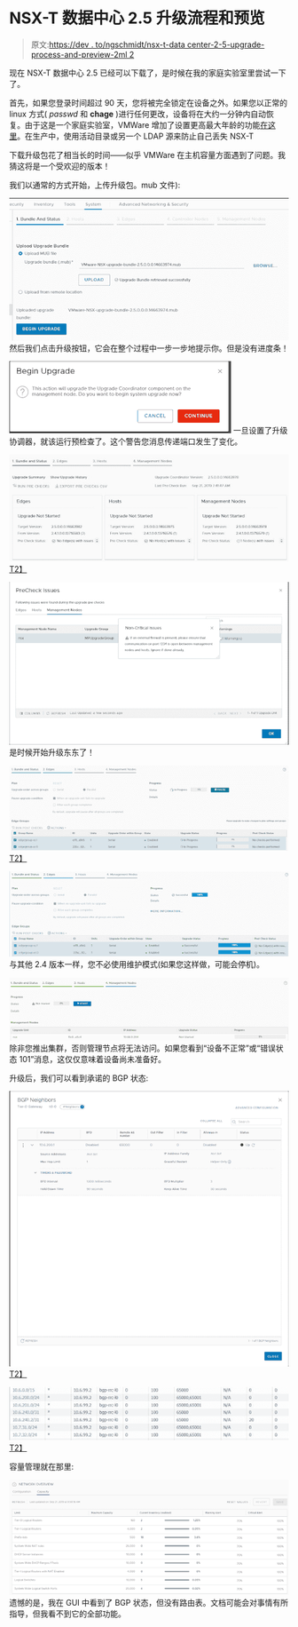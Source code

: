 # NSX-T 数据中心 2.5 升级流程和预览

> 原文:[https://dev . to/ngschmidt/nsx-t-data center-2-5-upgrade-process-and-preview-2ml 2](https://dev.to/ngschmidt/nsx-t-datacenter-2-5-upgrade-process-and-preview-2ml2)

现在 NSX-T 数据中心 2.5 已经可以下载了，是时候在我的家庭实验室里尝试一下了。

首先，如果您登录时间超过 90 天，您将被完全锁定在设备之外。如果您以正常的 linux 方式( *passwd* 和 **chage** )进行任何更改，设备将在大约一分钟内自动恢复。由于这是一个家庭实验室，VMWare 增加了设置更高最大年龄的功能[在这里](https://kb.vmware.com/s/article/70691)。在生产中，使用活动目录或另一个 LDAP 源来防止自己丢失 NSX-T

下载升级包花了相当长的时间——似乎 VMWare 在主机容量方面遇到了问题。我猜这将是一个受欢迎的版本！

我们以通常的方式开始，上传升级包。mub 文件):

[![](img/118550e9e15ac08fc4a421f9a49a12d2.png)](https://1.bp.blogspot.com/-HcdHys2lULc/XYZAA2KMMqI/AAAAAAAAAqI/DDERJSdIClkWtcI-79XRdJTBpePBflwpwCLcBGAsYHQ/s1600/19sept-1.PNG) 
然后我们点击升级按钮，它会在整个过程中一步一步地提示你。但是没有进度条！

[![](img/8236825a57d038febbfb8821dd3e5997.png)](https://1.bp.blogspot.com/-qvWYL0uEu5Q/XYZAi5a7s3I/AAAAAAAAAqQ/V3Or-T3suDUOcDSauasxdLAmtJq9edtXwCLcBGAsYHQ/s1600/19sept-2.PNG) 
一旦设置了升级协调器，就该运行预检查了。这个警告您消息传递端口发生了变化。

[![](img/312a896fcf9b701e63ab18453961280a.png)T2】](https://1.bp.blogspot.com/-VO2pzcUi05I/XYZFCklKZoI/AAAAAAAAAqc/dHPpcrDT3RUXz8vscJ3XIo8HGv8aiNYdQCLcBGAsYHQ/s1600/19sept-3.PNG)

[![](img/e56c881247c6064aeac8b2c2a2eedfdd.png)](https://1.bp.blogspot.com/-8JaW57BVGwI/XYZFUAHDRnI/AAAAAAAAAqk/eFcmW40-CrQPK3uxW9thilOapvpvlg2iACLcBGAsYHQ/s1600/19sept-4.PNG) 
是时候开始升级东东了！

[![](img/86dd5caf13b3143c1f8082b210d751b6.png)T2】](https://1.bp.blogspot.com/-Hdf70vyol54/XYZFms1JFII/AAAAAAAAAqs/LX8YLAjv6aM6E2e6kfLzI27aCeKsPOsGACLcBGAsYHQ/s1600/19sept-5.PNG)

[![](img/08bf90d5045493a1fd079f60398f41dc.png)](https://1.bp.blogspot.com/-uuwVvhVT-qI/XYZJ8yvLcEI/AAAAAAAAArE/q5ZFjbXeKE42RFBU0ENI7qR1FLmdx9yVACLcBGAsYHQ/s1600/19sept-6.PNG) 
与其他 2.4 版本一样，您不必使用维护模式(如果您这样做，可能会停机)。

[![](img/c7acb5661c92df5a51f7aee06027ddc9.png)](https://1.bp.blogspot.com/-C4gX60-YSRY/XYZOKZyHsnI/AAAAAAAAArc/eNn53RlKvk0H6eowdbXBb9yPSnQTNnEAQCLcBGAsYHQ/s1600/19sept-7.PNG) 
除非您推出集群，否则管理节点将无法访问。如果您看到“设备不正常”或“错误状态 101”消息，这仅仅意味着设备尚未准备好。

升级后，我们可以看到承诺的 BGP 状态:

[![](img/80bd73762bfb37bf3d830831f352c01f.png)T2】](https://1.bp.blogspot.com/-gaJLMnBZpxw/XYZUd-juuEI/AAAAAAAAAro/qek4afRpoA8On5t9bOMZknrCh5vBnvBVACLcBGAsYHQ/s1600/19sept-8.PNG)

[![](img/bfe811e0b24f8fb914e690f0f7e816c9.png)T2】](https://1.bp.blogspot.com/-Qn98R8ckZ5U/XYZWhljzUlI/AAAAAAAAAr0/wg4TUkqWWhYUvEcodjR_sEf4eucikN3WQCLcBGAsYHQ/s1600/19sept-9.PNG)

容量管理就在那里:

[![](img/1e641929ea2510d09659c982cf507522.png)](https://1.bp.blogspot.com/-UsNYl3r1Uqo/XYZW2YRrb9I/AAAAAAAAAr8/h_p1xT4h8XQq_kckOudD6HCDxwZupi-BQCLcBGAsYHQ/s1600/19sept-10.PNG) 
遗憾的是，我在 GUI 中看到了 BGP 状态，但没有路由表。文档可能会对事情有所指导，但我看不到它的全部功能。